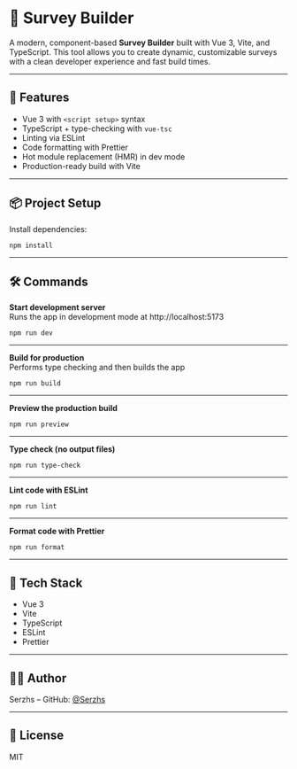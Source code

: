 # 📝 Survey Builder

A modern, component-based **Survey Builder** built with Vue 3, Vite, and TypeScript. This tool allows you to create dynamic, customizable surveys with a clean developer experience and fast build times.

---

## 🚀 Features

- Vue 3 with `<script setup>` syntax
- TypeScript + type-checking with `vue-tsc`
- Linting via ESLint
- Code formatting with Prettier
- Hot module replacement (HMR) in dev mode
- Production-ready build with Vite

---

## 📦 Project Setup

Install dependencies:

```
npm install
```

---

## 🛠 Commands

**Start development server**  
Runs the app in development mode at http://localhost:5173

```
npm run dev
```

---

**Build for production**  
Performs type checking and then builds the app

```
npm run build
```

---

**Preview the production build**

```
npm run preview
```

---

**Type check (no output files)**

```
npm run type-check
```

---

**Lint code with ESLint**

```
npm run lint
```

---

**Format code with Prettier**

```
npm run format
```

---

## 🧪 Tech Stack

- Vue 3
- Vite
- TypeScript
- ESLint
- Prettier

---

## 🧑‍💻 Author

Serzhs – GitHub: [@Serzhs](https://github.com/Serzhs)

---

## 📄 License

MIT
